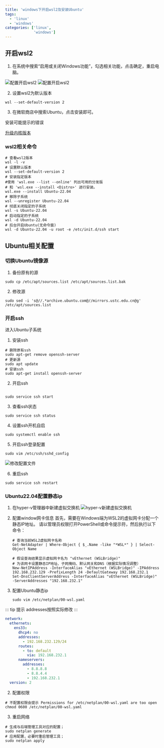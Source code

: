 ```yaml
---
title: 'windows下开启wsl2及安装Ubuntu'
tags:
  - 'linux'
  - 'windows'
categories: ['linux',
             'windows']
---
```


## 开启wsl2
1. 在系统中搜索“启用或关闭Windows功能”，勾选相关功能，点击确定，重启电脑。

![配置开启wsl2](./assets/2564dffb6c9b4fbabb13fa1d216094b8.png)
![配置开启wsl2](./assets/9344f62c952541528098aa362f063c12.png)

2. 设置wsl2为默认版本
```shell
wsl --set-default-version 2
```

3. 在微软商店中搜索Ubuntu，点击安装即可。

安装可能提示的错误

[升级内核版本](https://wslstorestorage.blob.core.windows.net/wslblob/wsl_update_x64.msi)

### wsl2相关命令
```shell
# 查看wsl2版本
wsl -l -v
# 设置默认版本
wsl --set-default-version 2
# 安装指定版本
#使用 'wsl.exe --list --online' 列出可用的分发版
# 和 'wsl.exe --install <Distro>' 进行安装。
wsl.exe --install Ubuntu-22.04
# 移除子系统
wsl --unregister Ubuntu-22.04
# 彻底关闭指定的子系统
wsl -s Ubuntu-22.04
# 启动指定的子系统
wsl -d Ubuntu-22.04
# 后台开启Ubuntu(无命令窗)
wsl -d Ubuntu-22.04 -u root -e /etc/init.d/ssh start
```

## Ubuntu相关配置
### 切换Ubuntu镜像源
1. 备份原有的源
```shell
sudo cp /etc/apt/sources.list /etc/apt/sources.list.bak
```
2. 修改源
```shell
sudo sed -i 's@//.*archive.ubuntu.com@//mirrors.ustc.edu.cn@g' /etc/apt/sources.list
```


### 开启ssh
进入Ubuntu子系统
1. 安装ssh
```shell
# 删除原有ssh
sudo apt-get remove openssh-server
# 更新源
sudo apt update
# 安装ssh
sudo apt-get install openssh-server
```
2. 开启ssh
```shell

sudo service ssh start
```

3. 查看ssh状态
```shell
sudo service ssh status
```

4. 设置ssh开机自启
```shell
sudo systemctl enable ssh
```
5. 开启ssh登录配置
```shell
sudo vim /etc/ssh/sshd_config
```
![修改配置文件](./assets/9f55eafc19f446309fc50fac4a58d808.png)

6. 重启ssh
```shell
sudo service ssh restart
```

### Ubuntu22.04配置静态ip
1. 在hyper-v管理器中新建虚拟交换机
![hyper-v新建虚拟交换机](./assets/1712563646869.png)
2. 配置window网卡信息
   首先，需要在Windows端为WSL2的虚拟网卡分配一个静态IP地址。
请以管理员权限打开PowerShell或命令提示符，然后执行以下命令：
    ```shell
    # 查询当前WSL2虚拟网卡名称
    Get-NetAdapter | Where-Object { $_.Name -like "*WSL*" } | Select-Object Name

    # 假设查询结果显示虚拟网卡名为 "vEthernet (WSLBridge)"
    # 为该网卡设置静态IP地址、子网掩码、默认网关和DNS（根据实际情况调整）
    New-NetIPAddress -InterfaceAlias "vEthernet (WSLBridge)" -IPAddress 192.168.232.129 -PrefixLength 24 -DefaultGateway 192.168.232.1
    Set-DnsClientServerAddress -InterfaceAlias "vEthernet (WSLBridge)" -ServerAddresses "192.168.232.1"
    ```
3. 配置Ubuntu静态ip

    ```shell
    sudo vim /etc/netplan/00-wsl.yaml
    ```

::: tip 提示
addresses按照实际修改
:::
```yaml
network:
  ethernets:
    ens33:
      dhcp4: no
      addresses:
        - 192.168.232.129/24
      routes:
        - to: default
          via: 192.168.232.1
      nameservers:
        addresses:
          - 8.8.8.8
          - 8.8.4.4
          - 192.168.232.1
  version: 2

```

2. 配置权限
```shell
# 不配置权限会提示 Permissions for /etc/netplan/00-wsl.yaml are too open
chmod 0600 /etc/netplan/00-wsl.yaml 
```

3. 重启网络
```shell
# 生成与后端管理工具对应的配置；
sudo netplan generate 
# 应用配置，必要时重启管理工具；
sudo netplan apply 
```

